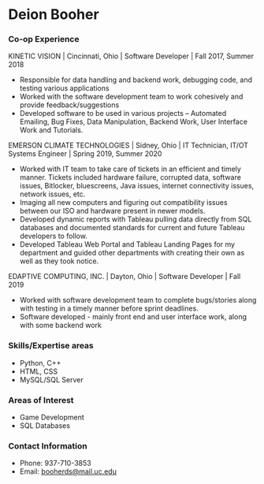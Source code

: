 # Deion Booher
### Co-op Experience
 KINETIC VISION | Cincinnati, Ohio | Software Developer | Fall 2017, Summer 2018 
* Responsible for data handling and backend work, debugging code, and testing various applications 
* Worked with the software development team to work cohesively and provide feedback/suggestions 
* Developed software to be used in various projects – Automated Emailing, Bug Fixes, Data Manipulation, Backend Work, User Interface Work and Tutorials. 

EMERSON CLIMATE TECHNOLOGIES | Sidney, Ohio | IT Technician, IT/OT Systems Engineer | Spring 2019, Summer 2020 
* Worked with IT team to take care of tickets in an efficient and timely manner. Tickets included hardware failure, corrupted data, software issues, Bitlocker, bluescreens, Java issues, internet connectivity issues, network issues, etc. 
* Imaging all new computers and figuring out compatibility issues between our ISO and hardware present in newer models. 
* Developed dynamic reports with Tableau pulling data directly from SQL databases and documented standards for current and future Tableau developers to follow.
* Developed Tableau Web Portal and Tableau Landing Pages for my department and guided other departments with creating their own as well as they took notice.

EDAPTIVE COMPUTING, INC. | Dayton, Ohio | Software Developer | Fall 2019 
* Worked with software development team to complete bugs/stories along with testing in a timely manner before sprint deadlines. 
* Software developed - mainly front end and user interface work, along with some backend work

### Skills/Expertise areas
* Python, C++
* HTML, CSS
* MySQL/SQL Server

### Areas of Interest
* Game Development
* SQL Databases

### Contact Information
* Phone: 937-710-3853
* Email: booherds@mail.uc.edu